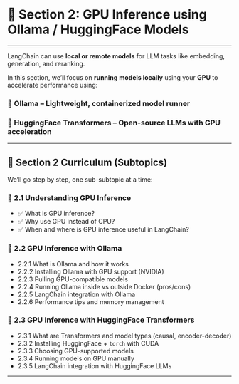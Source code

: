 # 🚀 Section 2: GPU Inference using Ollama / HuggingFace Models

---

LangChain can use **local or remote models** for LLM tasks like embedding, generation, and reranking.

In this section, we’ll focus on **running models locally** using your **GPU** to accelerate performance using:

### 🔹 Ollama – Lightweight, containerized model runner

### 🔹 HuggingFace Transformers – Open-source LLMs with GPU acceleration

---

## 📘 Section 2 Curriculum (Subtopics)

We’ll go step by step, one sub-subtopic at a time:

### 🔹 2.1 Understanding GPU Inference

* ✅ What is GPU inference?
* ✅ Why use GPU instead of CPU?
* ✅ When and where is GPU inference useful in LangChain?

### 🔹 2.2 GPU Inference with Ollama

* 2.2.1 What is Ollama and how it works
* 2.2.2 Installing Ollama with GPU support (NVIDIA)
* 2.2.3 Pulling GPU-compatible models
* 2.2.4 Running Ollama inside vs outside Docker (pros/cons)
* 2.2.5 LangChain integration with Ollama
* 2.2.6 Performance tips and memory management

### 🔹 2.3 GPU Inference with HuggingFace Transformers

* 2.3.1 What are Transformers and model types (causal, encoder-decoder)
* 2.3.2 Installing HuggingFace + `torch` with CUDA
* 2.3.3 Choosing GPU-supported models
* 2.3.4 Running models on GPU manually
* 2.3.5 LangChain integration with HuggingFace LLMs

---